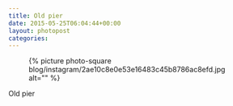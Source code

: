```yaml
---
title: Old pier
date: 2015-05-25T06:04:44+00:00
layout: photopost
categories:
---
```


<figure class="photo photo--square">
  {% picture photo-square blog/instagram/2ae10c8e0e53e16483c45b8786ac8efd.jpg alt="" %}
</figure>

Old pier

